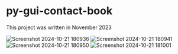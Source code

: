 # py-gui-contact-book
This project was written in November 2023

![Screenshot 2024-10-21 180936](https://github.com/user-attachments/assets/7ee5cb58-63db-4a84-a98a-99d3c59b4b06)
![Screenshot 2024-10-21 180941](https://github.com/user-attachments/assets/d7e3ae7d-ff57-40ed-8fe9-c9d21b2c415f)
![Screenshot 2024-10-21 180950](https://github.com/user-attachments/assets/7cc2159c-19e7-4077-ba5e-d1ad434c2856)
![Screenshot 2024-10-21 181001](https://github.com/user-attachments/assets/aa7f4170-49a1-4372-85b7-27eed9ba22ca)

